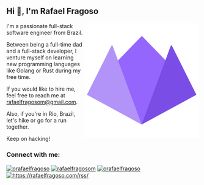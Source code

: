 ## Hi 👋, I'm Rafael Fragoso

<img align="right" width="300" height="300" src="logo.png">

I'm a passionate full-stack software engineer from Brazil.

Between being  a full-time dad and a full-stack developer, I venture myself on learning new programming languages like Golang or Rust during my free time.

If you would like to hire me, feel free to reach me at [rafaelfragosom@gmail.com](mailto:rafaelfragosom@gmail.com).

Also, if you're in Rio, Brazil, let's hike or go for a run together.

Keep on hacking!

<h3 align="left">Connect with me:</h3>
<p align="left">
<a href="https://twitter.com/orafaelfragoso" target="blank"><img align="center" src="https://cdn.jsdelivr.net/gh/dmhendricks/signature-social-icons/icons/round-flat-filled/50px/twitter.png" alt="orafaelfragoso" height="30" width="30" /></a>
<a href="https://linkedin.com/in/rafaelfragosom" target="blank"><img align="center" src="https://cdn.jsdelivr.net/gh/dmhendricks/signature-social-icons/icons/round-flat-filled/50px/linkedin.png" alt="rafaelfragosom" height="30" width="30" /></a>
<a href="https://instagram.com/orafaelfragoso" target="blank"><img align="center" src="https://cdn.jsdelivr.net/gh/dmhendricks/signature-social-icons/icons/round-flat-filled/50px/instagram.png" alt="orafaelfragoso" height="30" width="30" /></a>
<a href="/https://rafaelfragoso.com/rss/" target="blank"><img align="center" src="https://cdn.jsdelivr.net/gh/dmhendricks/signature-social-icons/icons/round-flat-filled/50px/rss.png" alt="https://rafaelfragoso.com/rss/" height="30" width="30" /></a>
</p>

